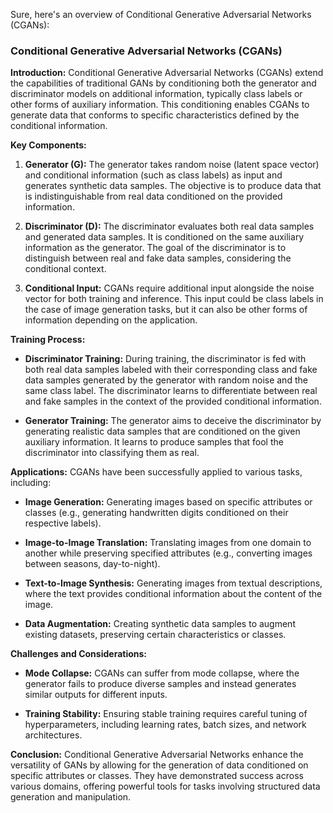 Sure, here's an overview of Conditional Generative Adversarial Networks (CGANs):

### Conditional Generative Adversarial Networks (CGANs)

**Introduction:**
Conditional Generative Adversarial Networks (CGANs) extend the capabilities of traditional GANs by conditioning both the generator and discriminator models on additional information, typically class labels or other forms of auxiliary information. This conditioning enables CGANs to generate data that conforms to specific characteristics defined by the conditional information.

**Key Components:**
1. **Generator (G):** The generator takes random noise (latent space vector) and conditional information (such as class labels) as input and generates synthetic data samples. The objective is to produce data that is indistinguishable from real data conditioned on the provided information.

2. **Discriminator (D):** The discriminator evaluates both real data samples and generated data samples. It is conditioned on the same auxiliary information as the generator. The goal of the discriminator is to distinguish between real and fake data samples, considering the conditional context.

3. **Conditional Input:** CGANs require additional input alongside the noise vector for both training and inference. This input could be class labels in the case of image generation tasks, but it can also be other forms of information depending on the application.

**Training Process:**
- **Discriminator Training:** During training, the discriminator is fed with both real data samples labeled with their corresponding class and fake data samples generated by the generator with random noise and the same class label. The discriminator learns to differentiate between real and fake samples in the context of the provided conditional information.
  
- **Generator Training:** The generator aims to deceive the discriminator by generating realistic data samples that are conditioned on the given auxiliary information. It learns to produce samples that fool the discriminator into classifying them as real.

**Applications:**
CGANs have been successfully applied to various tasks, including:
- **Image Generation:** Generating images based on specific attributes or classes (e.g., generating handwritten digits conditioned on their respective labels).
  
- **Image-to-Image Translation:** Translating images from one domain to another while preserving specified attributes (e.g., converting images between seasons, day-to-night).

- **Text-to-Image Synthesis:** Generating images from textual descriptions, where the text provides conditional information about the content of the image.

- **Data Augmentation:** Creating synthetic data samples to augment existing datasets, preserving certain characteristics or classes.

**Challenges and Considerations:**
- **Mode Collapse:** CGANs can suffer from mode collapse, where the generator fails to produce diverse samples and instead generates similar outputs for different inputs.
  
- **Training Stability:** Ensuring stable training requires careful tuning of hyperparameters, including learning rates, batch sizes, and network architectures.

**Conclusion:**
Conditional Generative Adversarial Networks enhance the versatility of GANs by allowing for the generation of data conditioned on specific attributes or classes. They have demonstrated success across various domains, offering powerful tools for tasks involving structured data generation and manipulation.   
